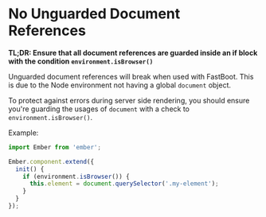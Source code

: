 # No Unguarded Document References

**TL;DR: Ensure that all document references are guarded inside an if block with the condition `environment.isBrowser()`**

Unguarded document references will break when used with FastBoot. This is due to the Node environment
not having a global `document` object. 

To protect against errors during server side rendering, you should ensure you're guarding the usages
of `document` with a check to `environment.isBrowser()`.

Example:

```js
import Ember from 'ember';

Ember.component.extend({
  init() {
    if (environment.isBrowser()) {
      this.element = document.querySelector('.my-element');
    }
  }
});
```
